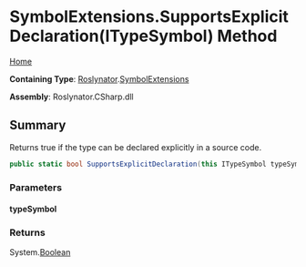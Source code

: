 <a name="_top"></a>

# SymbolExtensions\.SupportsExplicitDeclaration\(ITypeSymbol\) Method

[Home](../../../README.md#_top)

**Containing Type**: [Roslynator](../../README.md#_top)\.[SymbolExtensions](../README.md#_top)

**Assembly**: Roslynator\.CSharp\.dll

## Summary

Returns true if the type can be declared explicitly in a source code\.

```csharp
public static bool SupportsExplicitDeclaration(this ITypeSymbol typeSymbol)
```

### Parameters

#### typeSymbol

### Returns

System\.[Boolean](https://docs.microsoft.com/en-us/dotnet/api/system.boolean)

